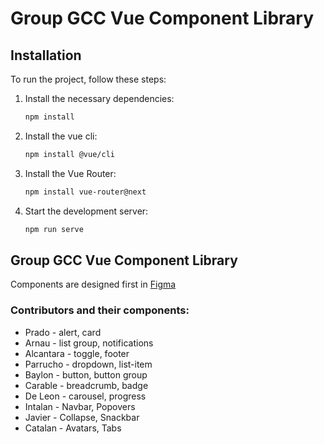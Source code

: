 # Group GCC Vue Component Library

## Installation

To run the project, follow these steps:

1. Install the necessary dependencies:
    ```sh
    npm install
    ```

2. Install the vue cli:
    ```sh
    npm install @vue/cli
    ```

3. Install the Vue Router:
    ```sh
    npm install vue-router@next
    ```

4. Start the development server:
    ```sh
    npm run serve
    ```

## Group GCC Vue Component Library

Components are designed first in [Figma](https://www.figma.com/design/ncwy7ApKxRjGVoSGXWzJtd/Group-GCC---Vue-Component?node-id=0%3A1&t=CpWt0zb9bafTsA9r-1)

### Contributors and their components:

- Prado - alert, card
- Arnau - list group, notifications
- Alcantara - toggle, footer
- Parrucho - dropdown, list-item
- Baylon - button, button group
- Carable - breadcrumb, badge
- De Leon - carousel, progress
- Intalan - Navbar, Popovers
- Javier - Collapse, Snackbar
- Catalan - Avatars, Tabs

